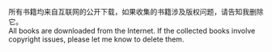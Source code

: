 所有书籍均来自互联网的公开下载，如果收集的书籍涉及版权问题，请告知我删除它。  
All books are downloaded from the Internet. If the collected books involve copyright issues, please let me know to delete them.  

